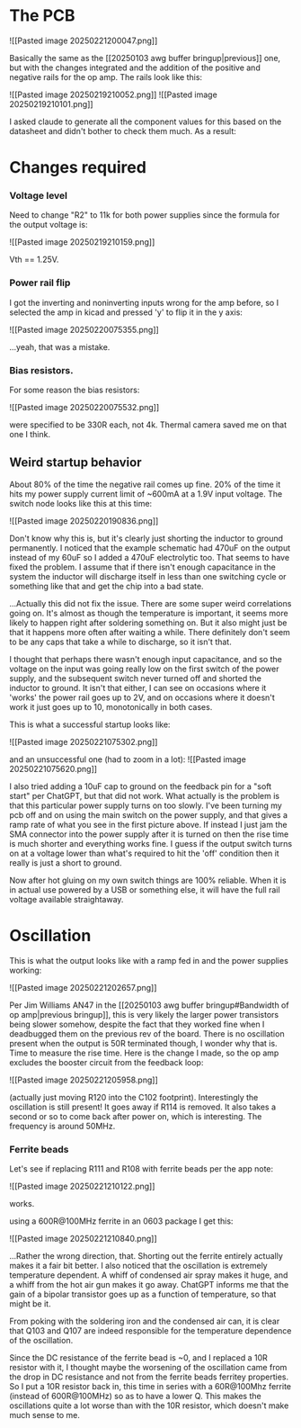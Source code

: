 
# The PCB

![[Pasted image 20250221200047.png]]

Basically the same as the [[20250103 awg buffer bringup|previous]] one, but with the changes integrated and the addition of the positive and negative rails for the op amp. The rails look like this:

![[Pasted image 20250219210052.png]]
![[Pasted image 20250219210101.png]]

I asked claude to generate all the component values for this based on the datasheet and didn't bother to check them much. As a result:

# Changes required

### Voltage level

Need to change "R2" to 11k for both power supplies since the formula for the output voltage is:

![[Pasted image 20250219210159.png]]

Vth == 1.25V.


### Power rail flip

I got the inverting and noninverting inputs wrong for the amp before, so I selected the amp in kicad and pressed 'y' to flip it in the y axis:

![[Pasted image 20250220075355.png]]

...yeah, that was a mistake.

### Bias resistors.

For some reason the bias resistors:

![[Pasted image 20250220075532.png]]

were specified to be 330R each, not 4k. Thermal camera saved me on that one I think.


## Weird startup behavior

About 80% of the time the negative rail comes up fine. 20% of the time it hits my power supply current limit of ~600mA at a 1.9V input voltage. The switch node looks like this at this time:

![[Pasted image 20250220190836.png]]

Don't know why this is, but it's clearly just shorting the inductor to ground permanently. I noticed that the example schematic had 470uF on the output instead of my 60uF so I added a 470uF electrolytic too. That seems to have fixed the problem. I assume that if there isn't enough capacitance in the system the inductor will discharge itself in less  than one switching cycle or something like that and get the chip into a bad state. 


...Actually this did not fix the issue. There are some super weird correlations going on. It's almost as though the temperature is important, it seems more likely to happen right after soldering something on. But it also might just be that it happens more often after waiting a while. There definitely don't seem to be any caps that take a while to discharge, so it isn't that.

I thought that perhaps there wasn't enough input capacitance, and so the voltage on the input was going really low on the first switch of the power supply, and the subsequent switch never turned off and shorted the inductor to ground. It isn't that either, I can see on occasions where it 'works' the power rail goes up to 2V, and on occasions where it doesn't work it just goes up to 10, monotonically in both cases.

This is what a successful startup looks like:

![[Pasted image 20250221075302.png]]

and an unsuccessful one (had to zoom in a lot):
![[Pasted image 20250221075620.png]]


I also tried adding a 10uF cap to ground on the feedback pin for a "soft start" per ChatGPT, but that did not work. What actually is the problem is that this particular power supply turns on too slowly. I've been turning my pcb off and on using the main switch on the power supply, and that gives a ramp rate of what you see in the first picture above. If instead I just jam the SMA connector into the power supply after it is turned on then the rise time is much shorter and everything works fine. I guess if the output switch turns on at a voltage lower than what's required to hit the 'off' condition then it really is just a short to ground.

Now after hot gluing on my own switch things are 100% reliable. When it is in actual use powered by a USB or something else, it will have the full rail voltage available straightaway.

# Oscillation

This is what the output looks like with a ramp fed in and the power supplies working:

![[Pasted image 20250221202657.png]]

Per Jim Williams AN47 in the [[20250103 awg buffer bringup#Bandwidth of op amp|previous bringup]], this is very likely the larger power transistors being slower somehow, despite the fact that they worked fine when I deadbugged them on the previous rev of the board. There is no oscillation present when the output is 50R terminated though, I wonder why that is. Time to measure the rise time. Here is the change I made, so the op amp excludes the booster circuit from the feedback loop:

![[Pasted image 20250221205958.png]]

(actually just moving R120 into the C102 footprint). Interestingly the oscillation is still present! It goes away if R114 is removed. It also takes a second or so to come back after power on, which is interesting. The frequency is around 50MHz. 

### Ferrite beads
Let's see if replacing R111 and R108 with ferrite beads per the app note:

![[Pasted image 20250221210122.png]]

works.

using a 600R@100MHz ferrite in an 0603 package I get this:

![[Pasted image 20250221210840.png]]

...Rather the wrong direction, that. Shorting out the ferrite entirely actually makes it a fair bit better. I also noticed that the oscillation is extremely temperature dependent. A whiff of condensed air spray makes it huge, and a whiff from the hot air gun makes it go away. ChatGPT informs me that the gain of a bipolar transistor goes up as a function of temperature, so that might be it.

From poking with the soldering iron and the condensed air can, it is clear that Q103 and Q107 are indeed responsible for the temperature dependence of the oscillation.

Since the DC resistance of the ferrite bead is ~0, and I replaced a 10R resistor with it, I thought maybe the worsening of the oscillation came from the drop in DC resistance and not from the ferrite beads ferritey properties. So I put a 10R resistor back in, this time in series with a 60R@100Mhz ferrite (instead of 600R@100MHz) so as to have a lower Q. This makes the oscillations quite a lot worse than with the 10R resistor, which doesn't make much sense to me.